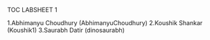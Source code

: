TOC LABSHEET 1

1.Abhimanyu Choudhury (AbhimanyuChoudhury)
2.Koushik Shankar (Koushik1)
3.Saurabh Datir (dinosaurabh)

